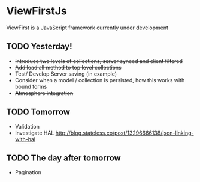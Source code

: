 ViewFirstJs
===========

ViewFirst is a JavaScript framework currently under development

TODO Yesterday!
---------------

* ~~Introduce two levels of collections, server synced and client filtered~~
* ~~Add load all method to top level collections~~
* Test/ ~~Develop~~ Server saving (in example)
* Consider when a model / collection is persisted, how this works with bound forms
* ~~Atmosphere integration~~

TODO Tomorrow
--------------

* Validation
* Investigate HAL http://blog.stateless.co/post/13296666138/json-linking-with-hal

TODO The day after tomorrow
---------------------------

* Pagination

